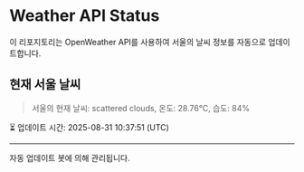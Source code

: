 
# Weather API Status

이 리포지토리는 OpenWeather API를 사용하여 서울의 날씨 정보를 자동으로 업데이트합니다.

## 현재 서울 날씨
> 서울의 현재 날씨: scattered clouds, 온도: 28.76°C, 습도: 84%

⏳ 업데이트 시간: 2025-08-31 10:37:51 (UTC)

---
자동 업데이트 봇에 의해 관리됩니다.
